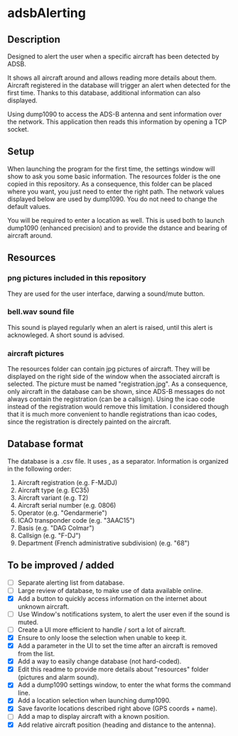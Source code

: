# adsbAlerting

## Description
Designed to alert the user when a specific aircraft has been detected by ADSB.

It shows all aircraft around and allows reading more details about them.
Aircraft registered in the database will trigger an alert when detected for the first time.
Thanks to this database, additional information can also displayed.

Using dump1090 to access the ADS-B antenna and sent information over the network. This application then reads this information by opening a TCP socket.

## Setup
When launching the program for the first time, the settings window will show to ask you some basic information.
The resources folder is the one copied in this repository. As a consequence, this folder can be placed where you want, you just need to enter the right path.
The network values displayed below are used by dump1090. You do not need to change the default values.

You will be required to enter a location as well. This is used both to launch dump1090 (enhanced precision) and to provide the dstance and bearing of aircraft around.

## Resources
### png pictures included in this repository
They are used for the user interface, darwing a sound/mute button.

### bell.wav sound file
This sound is played regularly when an alert is raised, until this alert is acknowleged. A short sound is advised.

### aircraft pictures
The resources folder can contain jpg pictures of aircraft. They will be displayed on the right side of the window when the associated aircraft is selected. The picture must be named "registration.jpg". As a consequence, only aircraft in the database can be shown, since ADS-B messages do not always contain the registration (can be a callsign). Using the icao code instead of the registration would remove this limitation. I considered though that it is much more convenient to handle registrations than icao codes, since the registration is directely painted on the aircraft.

## Database format
The database is a .csv file. It uses , as a separator.
Information is organized in the following order:
1. Aircraft registration (e.g. F-MJDJ)
2. Aircraft type (e.g. EC35)
3. Aircraft variant (e.g. T2)
4. Aircraft serial number (e.g. 0806)
5. Operator (e.g. "Gendarmerie")
6. ICAO transponder code (e.g. "3AAC15")
7. Basis (e.g. "DAG Colmar")
8. Callsign (e.g. "F-DJ")
9. Department (French administrative subdivision) (e.g. "68")

## To be improved / added
- [ ] Separate alerting list from database.
- [ ] Large review of database, to make use of data available online.
- [x] Add a button to quickly access information on the internet about unknown aircraft.
- [ ] Use Window's notifications system, to alert the user even if the sound is muted. 
- [ ] Create a UI more efficient to handle / sort a lot of aircraft.
- [x] Ensure to only loose the selection when unable to keep it.
- [x] Add a parameter in the UI to set the time after an aircraft is removed from the list.
- [x] Add a way to easily change database (not hard-coded).
- [x] Edit this readme to provide more details about "resources" folder (pictures and alarm sound).
- [x] Add a dump1090 settings window, to enter the what forms the command line.
- [x] Add a location selection when launching dump1090.
- [x] Save favorite locations described right above (GPS coords + name).
- [ ] Add a map to display aircraft with a known position.
- [x] Add relative aircraft position (heading and distance to the antenna).
